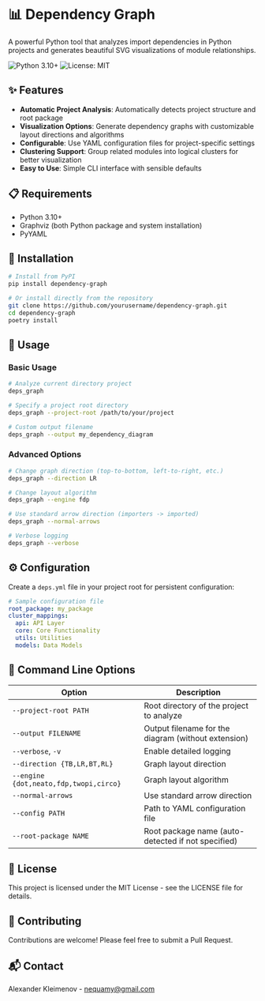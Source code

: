 # 📊 Dependency Graph

A powerful Python tool that analyzes import dependencies in Python projects and generates beautiful SVG visualizations of module relationships.

![Python 3.10+](https://img.shields.io/badge/python-3.10+-blue.svg)
![License: MIT](https://img.shields.io/badge/License-MIT-yellow.svg)

## ✨ Features

- **Automatic Project Analysis**: Automatically detects project structure and root package
- **Visualization Options**: Generate dependency graphs with customizable layout directions and algorithms
- **Configurable**: Use YAML configuration files for project-specific settings
- **Clustering Support**: Group related modules into logical clusters for better visualization
- **Easy to Use**: Simple CLI interface with sensible defaults

## 📋 Requirements

- Python 3.10+
- Graphviz (both Python package and system installation)
- PyYAML

## 🚀 Installation

```bash
# Install from PyPI
pip install dependency-graph

# Or install directly from the repository
git clone https://github.com/yourusername/dependency-graph.git
cd dependency-graph
poetry install
```

## 🔧 Usage

### Basic Usage

```bash
# Analyze current directory project
deps_graph

# Specify a project root directory
deps_graph --project-root /path/to/your/project

# Custom output filename
deps_graph --output my_dependency_diagram
```

### Advanced Options

```bash
# Change graph direction (top-to-bottom, left-to-right, etc.)
deps_graph --direction LR

# Change layout algorithm
deps_graph --engine fdp

# Use standard arrow direction (importers -> imported)
deps_graph --normal-arrows

# Verbose logging
deps_graph --verbose
```

## ⚙️ Configuration

Create a `deps.yml` file in your project root for persistent configuration:

```yaml
# Sample configuration file
root_package: my_package
cluster_mappings:
  api: API Layer
  core: Core Functionality
  utils: Utilities
  models: Data Models
```

## 📝 Command Line Options

| Option | Description |
|--------|-------------|
| `--project-root PATH` | Root directory of the project to analyze |
| `--output FILENAME` | Output filename for the diagram (without extension) |
| `--verbose`, `-v` | Enable detailed logging |
| `--direction {TB,LR,BT,RL}` | Graph layout direction |
| `--engine {dot,neato,fdp,twopi,circo}` | Graph layout algorithm |
| `--normal-arrows` | Use standard arrow direction |
| `--config PATH` | Path to YAML configuration file |
| `--root-package NAME` | Root package name (auto-detected if not specified) |

## 📝 License

This project is licensed under the MIT License - see the LICENSE file for details.

## 🤝 Contributing

Contributions are welcome! Please feel free to submit a Pull Request.

## 📬 Contact

Alexander Kleimenov - nequamy@gmail.com